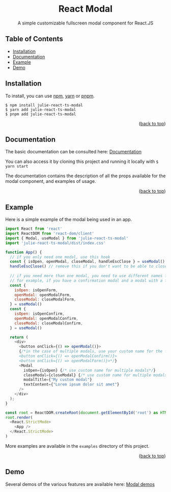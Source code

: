 <!-- Improved compatibility of back to top link: See: https://github.com/othneildrew/Best-README-Template/pull/73 -->
<a name="readme-top"></a>

<!--
*** Thanks for checking out the Best-README-Template. If you have a suggestion
*** that would make this better, please fork the repo and create a pull request
*** or simply open an issue with the tag "enhancement".
*** Don't forget to give the project a star!
*** Thanks again! Now go create something AMAZING! :D
-->



<!-- PROJECT SHIELDS -->
<!--
*** I'm using markdown "reference style" links for readability.
*** Reference links are enclosed in brackets [ ] instead of parentheses ( ).
*** See the bottom of this document for the declaration of the reference variables
*** for contributors-url, forks-url, etc. This is an optional, concise syntax you may use.
*** https://www.markdownguide.org/basic-syntax/#reference-style-links
-->

<div align="center">

<h1 align="center">React Modal</h3>

  <p align="center">
    A simple customizable fullscreen modal component for React.JS
  </p>
</div>



<!-- TABLE OF CONTENTS -->

  <h2>Table of Contents</h2>
  <ul>
    <li>
      <a href="#installation">Installation</a>
    </li>
    <li>
      <a href="#documentation">Documentation</a>
    </li>
    <li>
      <a href="#example">Example</a>
    </li>
    <li>
      <a href="#demo">Demo</a>
    </li>
  </ul>

<!-- GETTING STARTED -->
## Installation

To install, you can use [npm](https://npmjs.org/), [yarn](https://yarnpkg.com/) or [pnpm](https://pnpm.io/installation).

```
$ npm install julie-react-ts-modal
$ yarn add julie-react-ts-modal
$ pnpm add julie-react-ts-modal
 ```


<p align="right">(<a href="#readme-top">back to top</a>)</p>



<!-- Documentation -->
## Documentation

The basic documentation can be consulted here: [Documentation](https://jv-react-modal-doc.netlify.app/)

You can also access it by cloning this project and running it locally with 
``` $ yarn start ```

The documentation contains the description of all the props available for the modal component, and examples of usage.

<p align="right">(<a href="#readme-top">back to top</a>)</p>



<!-- EXAMPLE -->
## Example

Here is a simple example of the modal being used in an app.

```Javascript
import React from 'react'
import ReactDOM from 'react-dom/client'
import { Modal, useModal } from 'julie-react-ts-modal'
import 'julie-react-ts-modal/dist/index.css'

function App() {
  // if you only need one modal, use this hook
  const { isOpen, openModal, closeModal, handleEscClose } = useModal()
  handleEscClose() // remove this if you don't want to be able to close the modal with the escape key
   
  // if you need more than one modal, you need to use different names for the hooks.
  // for example, if you have a confirmation modal and a modal with a form, you can do this:
  const {
    isOpen: isOpenForm,
    openModal: openModalForm,
    closeModal: closeModalForm,
  } = useModal()
  const {
    isOpen: isOpenConfirm,
    openModal: openModalConfirm,
    closeModal: closeModalConfirm,
  } = useModal()

  return (
    <div>
      <button onClick={() => openModal()}>
      {/*in the case of multiple modals, use your custom name for the function:
      <button onClick={() => openModalConfirm()}>
      <button onClick={() => openModalForm()}>*/}
      <Modal
        isOpen={isOpen} {/* use custom name for multiple modals*/}
        closeModal={closeModal} {/* use custom name for multiple modals*/}
        modalTitle={"My custom modal"}
        textContent={"Lorem ipsum dolor sit amet"}
      />
    </div>
  );
}

const root = ReactDOM.createRoot(document.getElementById('root') as HTMLElement)
root.render(
  <React.StrictMode>
    <App />
  </React.StrictMode>
)
```
More examples are available in the ``` examples ``` directory of this project.
<p align="right">(<a href="#readme-top">back to top</a>)</p>



<!-- DEMO -->
## Demo

Several demos of the various features are available here: [Modal demos](https://jv-react-modal-doc.netlify.app/#/examples/)

